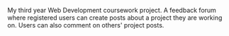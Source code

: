 My third year Web Development coursework project. A feedback forum where registered users can create posts about a project they are working on. Users can also comment on others' project posts.

